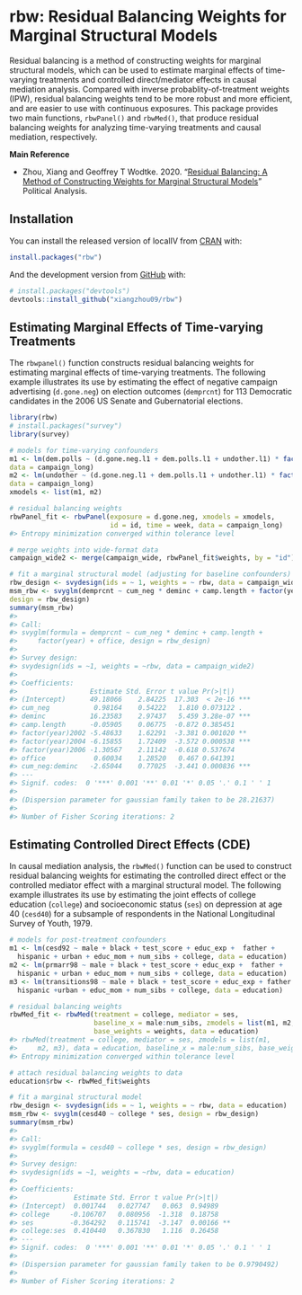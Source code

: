
<!-- README.md is generated from README.Rmd. Please edit that file -->

# rbw: Residual Balancing Weights for Marginal Structural Models

Residual balancing is a method of constructing weights for marginal
structural models, which can be used to estimate marginal effects of
time-varying treatments and controlled direct/mediator effects in causal
mediation analysis. Compared with inverse probablity-of-treatment
weights (IPW), residual balancing weights tend to be more robust and
more efficient, and are easier to use with continuous exposures. This
package provides two main functions, `rbwPanel()` and `rbwMed()`, that
produce residual balancing weights for analyzing time-varying treatments
and causal mediation, respectively.

**Main Reference**

  - Zhou, Xiang and Geoffrey T Wodtke. 2020. “[Residual Balancing: A
    Method of Constructing Weights for Marginal Structural
    Models](https://doi.org/10.1017/pan.2020.2)” Political Analysis.

## Installation

You can install the released version of localIV from
[CRAN](https://CRAN.R-project.org) with:

``` r
install.packages("rbw")
```

And the development version from [GitHub](https://github.com/) with:

``` r
# install.packages("devtools")
devtools::install_github("xiangzhou09/rbw")
```

## Estimating Marginal Effects of Time-varying Treatments

The `rbwpanel()` function constructs residual balancing weights for
estimating marginal effects of time-varying treatments. The following
example illustrates its use by estimating the effect of negative
campaign advertising (`d.gone.neg`) on election outcomes (`demprcnt`)
for 113 Democratic candidates in the 2006 US Senate and Gubernatorial
elections.

``` r
library(rbw)
# install.packages("survey")
library(survey)

# models for time-varying confounders
m1 <- lm(dem.polls ~ (d.gone.neg.l1 + dem.polls.l1 + undother.l1) * factor(week),
data = campaign_long)
m2 <- lm(undother ~ (d.gone.neg.l1 + dem.polls.l1 + undother.l1) * factor(week),
data = campaign_long)
xmodels <- list(m1, m2)

# residual balancing weights
rbwPanel_fit <- rbwPanel(exposure = d.gone.neg, xmodels = xmodels,
                         id = id, time = week, data = campaign_long)
#> Entropy minimization converged within tolerance level

# merge weights into wide-format data
campaign_wide2 <- merge(campaign_wide, rbwPanel_fit$weights, by = "id")

# fit a marginal structural model (adjusting for baseline confounders)
rbw_design <- svydesign(ids = ~ 1, weights = ~ rbw, data = campaign_wide2)
msm_rbw <- svyglm(demprcnt ~ cum_neg * deminc + camp.length + factor(year) + office,
design = rbw_design)
summary(msm_rbw)
#> 
#> Call:
#> svyglm(formula = demprcnt ~ cum_neg * deminc + camp.length + 
#>     factor(year) + office, design = rbw_design)
#> 
#> Survey design:
#> svydesign(ids = ~1, weights = ~rbw, data = campaign_wide2)
#> 
#> Coefficients:
#>                  Estimate Std. Error t value Pr(>|t|)    
#> (Intercept)      49.18066    2.84225  17.303  < 2e-16 ***
#> cum_neg           0.98164    0.54222   1.810 0.073122 .  
#> deminc           16.23583    2.97437   5.459 3.28e-07 ***
#> camp.length      -0.05905    0.06775  -0.872 0.385451    
#> factor(year)2002 -5.48633    1.62291  -3.381 0.001020 ** 
#> factor(year)2004 -6.15855    1.72409  -3.572 0.000538 ***
#> factor(year)2006 -1.30567    2.11142  -0.618 0.537674    
#> office            0.60034    1.28520   0.467 0.641391    
#> cum_neg:deminc   -2.65044    0.77025  -3.441 0.000836 ***
#> ---
#> Signif. codes:  0 '***' 0.001 '**' 0.01 '*' 0.05 '.' 0.1 ' ' 1
#> 
#> (Dispersion parameter for gaussian family taken to be 28.21637)
#> 
#> Number of Fisher Scoring iterations: 2
```

## Estimating Controlled Direct Effects (CDE)

In causal mediation analysis, the `rbwMed()` function can be used to
construct residual balancing weights for estimating the controlled
direct effect or the controlled mediator effect with a marginal
structural model. The following example illustrates its use by
estimating the joint effects of college education (`college`) and
socioeconomic status (`ses`) on depression at age 40 (`cesd40`) for a
subsample of respondents in the National Longitudinal Survey of Youth,
1979.

``` r
# models for post-treatment confounders
m1 <- lm(cesd92 ~ male + black + test_score + educ_exp +  father +
  hispanic + urban + educ_mom + num_sibs + college, data = education)
m2 <- lm(prmarr98 ~ male + black + test_score + educ_exp +  father +
  hispanic + urban + educ_mom + num_sibs + college, data = education)
m3 <- lm(transitions98 ~ male + black + test_score + educ_exp + father +
  hispanic +urban + educ_mom + num_sibs + college, data = education)

# residual balancing weights
rbwMed_fit <- rbwMed(treatment = college, mediator = ses,
                     baseline_x = male:num_sibs, zmodels = list(m1, m2, m3),
                     base_weights = weights, data = education)
#> rbwMed(treatment = college, mediator = ses, zmodels = list(m1, 
#>     m2, m3), data = education, baseline_x = male:num_sibs, base_weights = weights)
#> Entropy minimization converged within tolerance level

# attach residual balancing weights to data
education$rbw <- rbwMed_fit$weights

# fit a marginal structural model
rbw_design <- svydesign(ids = ~ 1, weights = ~ rbw, data = education)
msm_rbw <- svyglm(cesd40 ~ college * ses, design = rbw_design)
summary(msm_rbw)
#> 
#> Call:
#> svyglm(formula = cesd40 ~ college * ses, design = rbw_design)
#> 
#> Survey design:
#> svydesign(ids = ~1, weights = ~rbw, data = education)
#> 
#> Coefficients:
#>              Estimate Std. Error t value Pr(>|t|)   
#> (Intercept)  0.001744   0.027747   0.063  0.94989   
#> college     -0.106707   0.080956  -1.318  0.18758   
#> ses         -0.364292   0.115741  -3.147  0.00166 **
#> college:ses  0.410440   0.367830   1.116  0.26458   
#> ---
#> Signif. codes:  0 '***' 0.001 '**' 0.01 '*' 0.05 '.' 0.1 ' ' 1
#> 
#> (Dispersion parameter for gaussian family taken to be 0.9790492)
#> 
#> Number of Fisher Scoring iterations: 2
```
